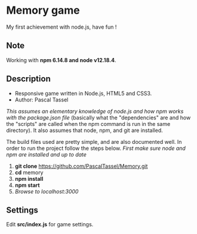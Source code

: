 # Memory game
My first achievement with node.js, have fun !

## Note
Working with **npm 6.14.8 and node v12.18.4**.

## Description ##

* Responsive game written in Node.js, HTML5 and CSS3.
* Author: Pascal Tassel
    
*This assumes an elementary knowledge of node.js and how npm works with the package.json file* (basically what the "dependencies" are and how the "scripts" are called when the npm command is run in the same directory). It also assumes that node, npm, and git are installed.

The build files used are pretty simple, and are also documented well. In order to run the project follow the steps below. *First make sure node and npm are installed and up to date*
    
1.  **git clone** https://github.com/PascalTassel/Memory.git
1.  **cd** memory
1.  **npm install**
1.  **npm start**
1.  *Browse to localhost:3000*

## Settings
Edit **src/index.js** for game settings.
